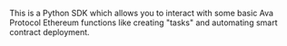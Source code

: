 This is a Python SDK which allows you to interact with some basic Ava Protocol Ethereum functions like creating "tasks" and automating smart contract deployment.
